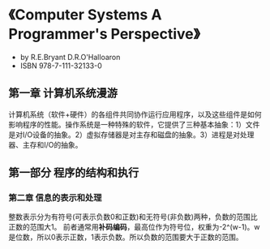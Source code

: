 # 《Computer Systems A Programmer's Perspective》
* by R.E.Bryant D.R.O'Halloaron 
* ISBN 978-7-111-32133-0

## 第一章 计算机系统漫游
计算机系统（软件+硬件）的各组件共同协作运行应用程序，以及这些组件是如何影响程序的性能。操作系统是一种特殊的软件，它提供了三种基本抽象：1）文件是对I/O设备的抽象。2）虚拟存储器是对主存和磁盘的抽象。3）进程是对处理器、主存和I/O的抽象。

## 第一部分 程序的结构和执行
### 第二章 信息的表示和处理
整数表示分为有符号(可表示负数0和正数)和无符号(非负数)两种，负数的范围比正数的范围大1。
前者通常用**补码编码**，最高位作为符号位，权重为-2^(w-1)。w是位数，所以0表示正数，1表示负数。所以负数的范围要大于正数的范围。